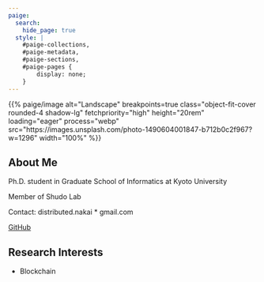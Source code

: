 ```yaml
---
paige:
  search:
    hide_page: true
  style: |
    #paige-collections,
    #paige-metadata,
    #paige-sections,
    #paige-pages {
        display: none;
    }
---
```


<p>{{% paige/image alt="Landscape" breakpoints=true class="object-fit-cover rounded-4 shadow-lg" fetchpriority="high" height="20rem" loading="eager" process="webp" src="https://images.unsplash.com/photo-1490604001847-b712b0c2f967?w=1296" width="100%" %}}</p>

<!-- <p class="display-5 fw-bold mb-2 text-center">This is Nakai's Blog</p> -->

<!-- <div class="container-fluid">
    <div class="justify-content-center row">
        <div class="col col-auto col-lg-7 px-0">
            <p class="lead text-center">Paige is designed to put your content front and center, avoiding the typical clutter. The look is seamless and smooth, scalable and readable, portable and efficient. The layout is minimal and responsive, using verticality and white space to delineate and highlight each part of the page. The implementation is flexible and extensible. It’s a versatile canvas that serves most web needs.</p>
        </div>
    </div>
</div> -->

<div class="container main-content">
    <section class="about-me">
        <h2>About Me</h2>
        <p>Ph.D. student in Graduate School of Informatics at Kyoto University</p>
        <p>Member of Shudo Lab</p>
        <p>Contact: distributed.nakai * gmail.com</p>
        <p>
            <a href="https://github.com/0xnakai">GitHub</a>
        </p>
    </section>

<section class="research-interests">
    <h2>Research Interests</h2>
    <ul>
        <li>Blockchain</li>
    </ul>
</section>

<!-- <section class="travels">
    <h2>Upcoming Travels</h2>
    <ul>
        <li>May 31: Hamamatsu (@JSAI)</li>
        <li>Jun 26-27: Sendai (@Tohoku Univ.)</li>
        <li>Jul 22-27: Vienna (@ICML)</li>
    </ul>
</section> -->
</div>
